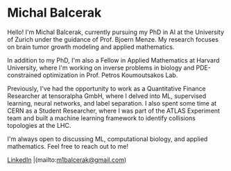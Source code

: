 # Michal Balcerak

Hello! I'm Michal Balcerak, currently pursuing my PhD in AI at the University of Zurich under the guidance of Prof. Bjoern Menze. My research focuses on brain tumor growth modeling and applied mathematics.

In addition to my PhD, I'm also a Fellow in Applied Mathematics at Harvard University, where I'm working on inverse problems in biology and PDE-constrained optimization in Prof. Petros Koumoutsakos Lab.

Previously, I've had the opportunity to work as a Quantitative Finance Researcher at tensoralpha GmbH, where I delved into ML, supervised learning, neural networks, and label separation. I also spent some time at CERN as a Student Researcher, where I was part of the ATLAS Experiment team and built a machine learning framework to identify collisions topologies at the LHC.

I'm always open to discussing ML, computational biology, and applied mathematics. Feel free to reach out to me!

[LinkedIn](https://www.linkedin.com/in/michal-balcerak-a7180717b/) |(mailto:m1balcerak@gmail.com)

